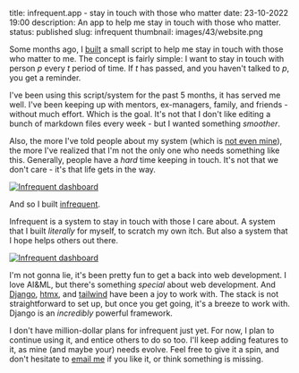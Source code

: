 title: infrequent.app - stay in touch with those who matter
date: 23-10-2022 19:00
description: An app to help me stay in touch with those who matter. 
status: published
slug: infrequent
thumbnail: images/43/website.png

Some months ago, I [built](infrequent-tiny-crm.html) a small script to help me stay in touch with those who matter to me. The concept is fairly simple: I want to stay in touch with person _p_ every _t_ period of time. If _t_ has passed, and you haven't talked to _p_, you get a reminder. 

I've been using this script/system for the past 5 months, it has served me well. I've been keeping up with mentors, ex-managers, family, and friends - without much effort. Which is the goal. It's not that I don't like editing a bunch of markdown files every week - but I wanted something _smoother_.

Also, the more I've told people about my system (which is [not even mine](https://sive.rs/hundreds)), the more I've realized that I'm not the only one who needs something like this. Generally, people have a _hard_ time keeping in touch. It's not that we don't care - it's that life gets in the way. 

<a href="https://infrequent.app">
<img src="{static}/images/43/website.png" alt="Infrequent dashboard" style="max-width:100%;">
</a>

And so I built [infrequent](https://infrequent.app).

Infrequent is a system to stay in touch with those I care about. A system that I built _literally_ for myself, to scratch my own itch. But also a system that I hope helps others out there. 

<a href="https://infrequent.app">
<img src="{static}/images/43/dashboard.png" alt="Infrequent dashboard" style="max-width:100%;">
</a>

I'm not gonna lie, it's been pretty fun to get a back into web development. I love AI&ML, but there's something _special_ about web development. And [Django](https://www.djangoproject.com/), [htmx](htmx.org/), and [tailwind](https://tailwindcss.com/) have been a joy to work with. The stack is not straightforward to set up, but once you get going, it's a breeze to work with. Django is an _incredibly_ powerful framework. 

I don't have million-dollar plans for infrequent just yet. For now, I plan to continue using it, and entice others to do so too. I'll keep adding features to it, as mine (and maybe your) needs evolve. Feel free to give it a spin, and don't hesitate to [email me](mailto:me@duarteocarmo.com) if you like it, or think something is missing. 


